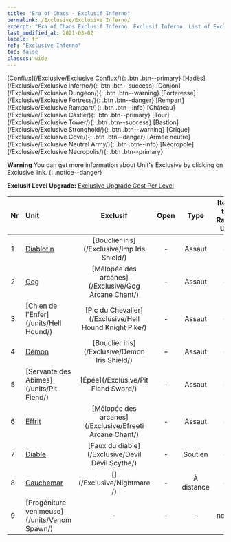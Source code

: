 ```yaml
---
title: "Era of Chaos - Exclusif Inferno"
permalink: /Exclusive/Exclusive Inferno/
excerpt: "Era of Chaos Exclusif Inferno. Exclusif Inferno. List of Exclusif Inferno in Era of Chaos"
last_modified_at: 2021-03-02
locale: fr
ref: "Exclusive Inferno"
toc: false
classes: wide
---
```

 [Conflux](/Exclusive/Exclusive Conflux/){: .btn .btn--primary} [Hadès](/Exclusive/Exclusive Inferno/){: .btn .btn--success} [Donjon](/Exclusive/Exclusive Dungeon/){: .btn .btn--warning} [Forteresse](/Exclusive/Exclusive Fortress/){: .btn .btn--danger} [Rempart](/Exclusive/Exclusive Rampart/){: .btn .btn--info} [Château](/Exclusive/Exclusive Castle/){: .btn .btn--primary} [Tour](/Exclusive/Exclusive Tower/){: .btn .btn--success} [Bastion](/Exclusive/Exclusive Stronghold/){: .btn .btn--warning} [Crique](/Exclusive/Exclusive Cove/){: .btn .btn--danger} [Armée neutre](/Exclusive/Exclusive Neutral Army/){: .btn .btn--info} [Nécropole](/Exclusive/Exclusive Necropolis/){: .btn .btn--primary} 

**Warning** You can get more information about Unit's Exclusive by clicking on Exclusive link. 
{: .notice--danger}

 **Exclusif Level Upgrade:** [Exclusive Upgrade Cost Per Level](/Exclusive/ExclusiveUpgradeCostPerLevel/)

  | Nr |         Unit        | Exclusif | Open  |    Type   |  Item to Rank UP      |  Skin   |
  |:---|:--------------------|:-------------:|:-----:|:---------:|:---------------------:|:-------:|
  | 1  | [Diablotin](/units/Imp/) | [Bouclier iris](/Exclusive/Imp Iris Shield/) | - | Assaut | - | - |
  | 2  | [Gog](/units/Gog/) | [Mélopée des arcanes](/Exclusive/Gog Arcane Chant/) | - | Assaut | - | - |
  | 3  | [Chien de l'Enfer](/units/Hell Hound/) | [Pic du Chevalier](/Exclusive/Hell Hound Knight Pike/) | - | Assaut | - | - |
  | 4  | [Démon](/units/Demon/) | [Bouclier iris](/Exclusive/Demon Iris Shield/) | + | Assaut | - | - |
  | 5  | [Servante des Abîmes](/units/Pit Fiend/) | [Épée](/Exclusive/Pit Fiend Sword/) | - | Assaut | - | - |
  | 6  | [Effrit](/units/Efreeti/) | [Mélopée des arcanes](/Exclusive/Efreeti Arcane Chant/) | - | Assaut | - | - |
  | 7  | [Diable](/units/Devil/) | [Faux du diable](/Exclusive/Devil Devil Scythe/) | - | Soutien | - | - |
  | 8  | [Cauchemar](/units/Nightmare/) | [](/Exclusive/Nightmare /) | - | À distance | - | - |
  | 9  | [Progéniture venimeuse](/units/Venom Spawn/) | - | - | - | none | none |
